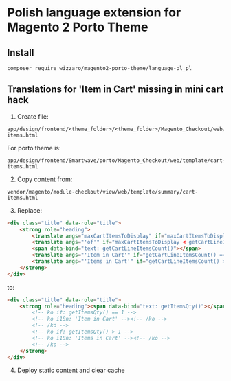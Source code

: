 # Polish language extension for Magento 2 Porto Theme

## Install

```
composer require wizzaro/magento2-porto-theme/language-pl_pl
```

## Translations for 'Item in Cart' missing in mini cart hack

1. Create file:

```
app/design/frontend/<theme_folder>/<theme_folder>/Magento_Checkout/web/template/cart-items.html
```

For porto theme is:

```
app/design/frontend/Smartwave/porto/Magento_Checkout/web/template/cart-items.html
```

2. Copy content from:

```
vendor/magento/module-checkout/view/web/template/summary/cart-items.html
```

3. Replace:

```html
<div class="title" data-role="title">
    <strong role="heading">
        <translate args="maxCartItemsToDisplay" if="maxCartItemsToDisplay < getCartLineItemsCount()"/>
        <translate args="'of'" if="maxCartItemsToDisplay < getCartLineItemsCount()"/>
        <span data-bind="text: getCartLineItemsCount()"></span>
        <translate args="'Item in Cart'" if="getCartLineItemsCount() === 1"/>
        <translate args="'Items in Cart'" if="getCartLineItemsCount() > 1"/>
    </strong>
</div>
```

to:

```html
<div class="title" data-role="title">
    <strong role="heading"><span data-bind="text: getItemsQty()"></span>
        <!-- ko if: getItemsQty() == 1 -->
        <!-- ko i18n: 'Item in Cart' --><!-- /ko -->
        <!-- /ko -->
        <!-- ko if: getItemsQty() > 1 -->
        <!-- ko i18n: 'Items in Cart' --><!-- /ko -->
        <!-- /ko -->
    </strong>
</div>
```

4. Deploy static content and clear cache